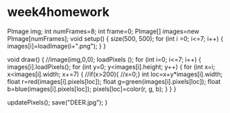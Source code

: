 # week4homework
PImage img;
int numFrames=8;
int frame=0;
PImage[] images=new PImage[numFrames];
void setup() {
  size(500, 500);
  for (int i =0; i<=7; i++) {
    images[i]=loadImage(i+".png");
  }
}

void draw() {
  //image(img,0,0);
  loadPixels ();
  for (int i=0; i<=7; i++) {
    images[i].loadPixels();
    for (int y=0; y<images[i].height; y++) {
      for (int x=i; x<images[i].width; x+=7) {
        //if(x>200){
        //x=0;}
        int loc=x+y*images[i].width;
        float r=red(images[i].pixels[loc]);
        float g=green(images[i].pixels[loc]);
        float b=blue(images[i].pixels[loc]);
        pixels[loc]=color(r, g, b);
      }
    }
  }

  updatePixels();
  save("DEER.jpg");
}
